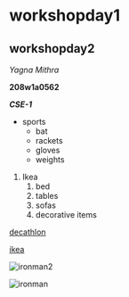 # workshopday1
## workshopday2
*Yagna Mithra*

**208w1a0562**

***CSE-1***
* sports
     * bat
     * rackets
     * gloves
     * weights
 
 1.  Ikea
     1. bed
     2. tables
     3. sofas
     4. decorative items
  
 [decathlon](https://www.decathlon.in/)
 
 [ikea](https://www.ikea.com/in/en/)
 
  ![ironman2](https://c4.wallpaperflare.com/wallpaper/282/717/115/iron-man-4k-armor-neon-wallpaper-preview.jpg)
  
  
 ![ironman](https://2.bp.blogspot.com/-9tNdPS8RaNY/XLTytazgSmI/AAAAAAAABiE/U3KVzwdOkF4tGUiKbR1Jlt-e7cpKjqmqgCKgBGAs/w1242-h2688-c/avengers-endgame-iron-man-spiderman-uhdpaper.com-8K-118.jpg)
